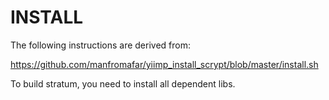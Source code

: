INSTALL
========

The following instructions are derived from:

https://github.com/manfromafar/yiimp_install_scrypt/blob/master/install.sh


To build stratum, you need to install all dependent libs.